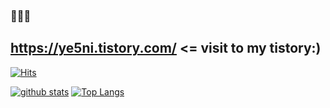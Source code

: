 ### 👋👋👋

## https://ye5ni.tistory.com/     <= visit to my tistory:)

[![Hits](https://hits.seeyoufarm.com/api/count/incr/badge.svg?url=https%3A%2F%2Fgithub.com%2Fye-Oni)](https://hits.seeyoufarm.com)
<!--
**ye-Oni/ye-Oni** is a ✨ _special_ ✨ repository because its `README.md` (this file) appears on your GitHub profile.

Here are some ideas to get you started:

- 🔭 I’m currently working on ...
- 🌱 I’m currently learning ...
- 👯 I’m looking to collaborate on ...
- 🤔 I’m looking for help with ...
- 💬 Ask me about ...
- 📫 How to reach me: ...
- 😄 Pronouns: ...
- ⚡ Fun fact: ...
-->

[![github stats](https://github-readme-stats.vercel.app/api?username=ye-Oni&show_icons=true&hide_border=true)](https://github.com/ye-Oni)
[![Top Langs](https://github-readme-stats.vercel.app/api/top-langs/?username=ye-Oni&layout=compact)](https://github.com/ye-Oni)
